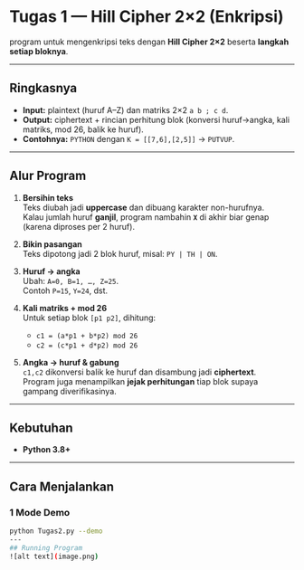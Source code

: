 # Tugas 1 — Hill Cipher 2×2 (Enkripsi)

program untuk mengenkripsi teks dengan **Hill Cipher 2×2** beserta **langkah setiap bloknya**.

---

## Ringkasnya
- **Input:** plaintext (huruf A–Z) dan matriks 2×2 `a b ; c d`.
- **Output:** ciphertext + rincian perhitung blok (konversi huruf→angka, kali matriks, mod 26, balik ke huruf).
- **Contohnya:** `PYTHON` dengan `K = [[7,6],[2,5]]` → `PUTVUP`.

---

## Alur Program
1. **Bersihin teks**  
   Teks diubah jadi **uppercase** dan dibuang karakter non-hurufnya.  
   Kalau jumlah huruf **ganjil**, program nambahin **`X`** di akhir biar genap (karena diproses per 2 huruf).

2. **Bikin pasangan**  
   Teks dipotong jadi 2 blok huruf, misal: `PY | TH | ON`.

3. **Huruf → angka**  
   Ubah: `A=0, B=1, …, Z=25`.  
   Contoh `P=15`, `Y=24`, dst.

4. **Kali matriks + mod 26**  
   Untuk setiap blok `[p1 p2]`, dihitung:
   - `c1 = (a*p1 + b*p2) mod 26`  
   - `c2 = (c*p1 + d*p2) mod 26`

5. **Angka → huruf & gabung**  
   `c1,c2` dikonversi balik ke huruf dan disambung jadi **ciphertext**.  
   Program juga menampilkan **jejak perhitungan** tiap blok supaya gampang diverifikasinya.

---

## Kebutuhan
- **Python 3.8+**

---

## Cara Menjalankan
### 1 Mode Demo 
```bash
python Tugas2.py --demo
---
## Running Program
![alt text](image.png)
